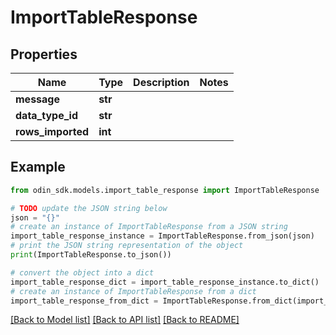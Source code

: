 # ImportTableResponse


## Properties

Name | Type | Description | Notes
------------ | ------------- | ------------- | -------------
**message** | **str** |  | 
**data_type_id** | **str** |  | 
**rows_imported** | **int** |  | 

## Example

```python
from odin_sdk.models.import_table_response import ImportTableResponse

# TODO update the JSON string below
json = "{}"
# create an instance of ImportTableResponse from a JSON string
import_table_response_instance = ImportTableResponse.from_json(json)
# print the JSON string representation of the object
print(ImportTableResponse.to_json())

# convert the object into a dict
import_table_response_dict = import_table_response_instance.to_dict()
# create an instance of ImportTableResponse from a dict
import_table_response_from_dict = ImportTableResponse.from_dict(import_table_response_dict)
```
[[Back to Model list]](../README.md#documentation-for-models) [[Back to API list]](../README.md#documentation-for-api-endpoints) [[Back to README]](../README.md)


